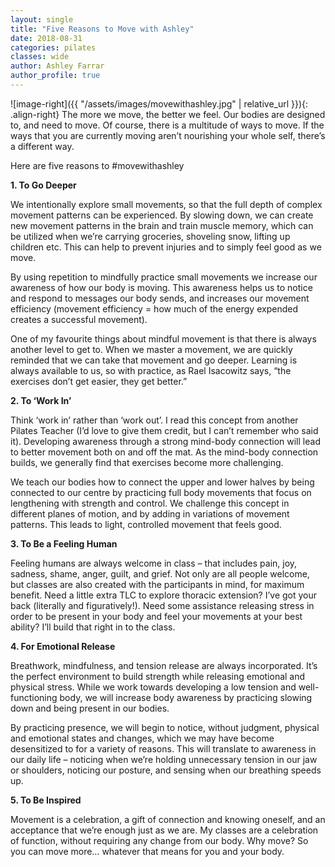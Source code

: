 ```yaml
---
layout: single
title: "Five Reasons to Move with Ashley"
date: 2018-08-31
categories: pilates 
classes: wide
author: Ashley Farrar
author_profile: true
---
```

![image-right]({{ "/assets/images/movewithashley.jpg" | relative_url }}){: .align-right}
 The more we move, the better we feel. Our bodies are designed to, and need to move. Of course, there is a multitude of ways to move. If the ways that you are currently moving aren’t nourishing your whole self, there’s a different way.

Here are five reasons to #movewithashley

**1.	To Go Deeper**

We intentionally explore small movements, so that the full depth of complex movement patterns can be experienced. By slowing down, we can create new movement patterns in the brain and train muscle memory, which can be utilized when we’re carrying groceries, shoveling snow, lifting up children etc. This can help to prevent injuries and to simply feel good as we move.

By using repetition to mindfully practice small movements we increase our awareness of how our body is moving. This awareness helps us to notice and respond to messages our body sends, and increases our movement efficiency (movement efficiency = how much of the energy expended creates a successful movement).

One of my favourite things about mindful movement is that there is always another level to get to. When we master a movement, we are quickly reminded that we can take that movement and go deeper. Learning is always available to us, so with practice, as Rael Isacowitz says, “the exercises don’t get easier, they get better.”

**2. To ‘Work In’**

Think ‘work in’ rather than ‘work out’. I read this concept from another Pilates Teacher (I’d love to give them credit, but I can’t remember who said it). Developing awareness through a strong mind-body connection will lead to better movement both on and off the mat. As the mind-body connection builds, we generally find that exercises become more challenging.

We teach our bodies how to connect the upper and lower halves by being connected to our centre by practicing full body movements that focus on lengthening with strength and control. We challenge this concept in different planes of motion, and by adding in variations of movement patterns. This leads to light, controlled movement that feels good. 

**3. To Be a Feeling Human**

Feeling humans are always welcome in class  – that includes pain, joy, sadness, shame, anger, guilt, and grief. Not only are all people welcome, but classes are also created with the participants in mind, for maximum benefit. Need a little extra TLC to explore thoracic extension? I’ve got your back (literally and figuratively!). Need some assistance releasing stress in order to be present in your body and feel your movements at your best ability? I’ll build that right in to the class. 

**4. For Emotional Release**

Breathwork, mindfulness, and tension release are always incorporated. It’s the perfect environment to build strength while releasing emotional and physical stress. While we work towards developing a low tension and well-functioning body, we will increase body awareness by practicing slowing down and being present in our bodies. 

By practicing presence, we will begin to notice, without judgment, physical and emotional states and changes, which we may have become desensitized to for a variety of reasons. This will translate to awareness in our daily life – noticing when we’re holding unnecessary tension in our jaw or shoulders, noticing our posture, and sensing when our breathing speeds up.

**5. To Be Inspired**

Movement is a celebration, a gift of connection and knowing oneself, and an acceptance that we’re enough just as we are. My classes are a celebration of function, without requiring any change from our body. Why move? So you can move more… whatever that means for you and your body.
